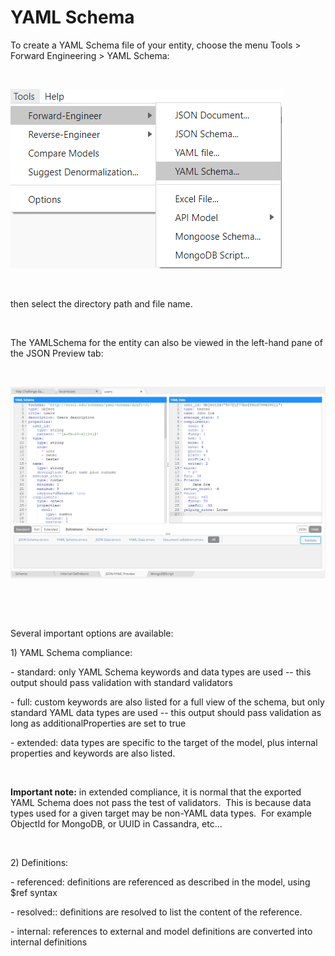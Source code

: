 # YAML Schema

To create a YAML Schema file of your entity, choose the menu Tools \> Forward Engineering \> YAML Schema:

&nbsp;

![Forward-Engineering - YAML Schema](<lib/Forward-Engineering%20-%20YAML%20Schema.png>)

&nbsp;

then select the directory path and file name.

&nbsp;

The YAMLSchema for the entity can also be viewed in the left-hand pane of the JSON Preview tab:

&nbsp;

![Forward-Engineering - YAML Preview](<lib/Forward-Engineering%20-%20YAML%20Preview.png>)

&nbsp;

&nbsp;

Several important options are available:

&#49;) YAML Schema compliance:

\- standard: only YAML Schema keywords and data types are used -- this output should pass validation with standard validators

\- full: custom keywords are also listed for a full view of the schema, but only standard YAML data types are used -- this output should pass validation as long as additionalProperties are set to true

\- extended: data types are specific to the target of the model, plus internal properties and keywords are also listed. &nbsp;

&nbsp;

**Important note:** in extended compliance, it is normal that the exported YAML Schema does not pass the test of validators.&nbsp; This is because data types used for a given target may be non-YAML data types.&nbsp; For example ObjectId for MongoDB, or UUID in Cassandra, etc...

&nbsp;

&#50;) Definitions:

\- referenced: definitions are referenced as described in the model, using $ref syntax

\- resolved:: definitions are resolved to list the content of the reference.

\- internal: references to external and model definitions are converted into internal definitions

